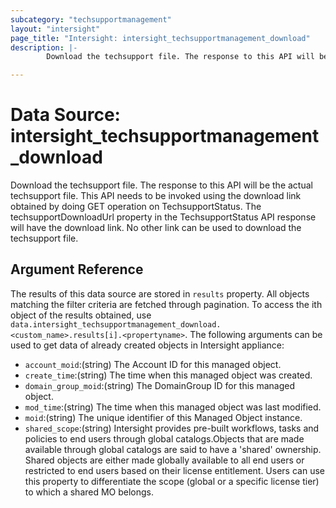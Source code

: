 ```yaml
---
subcategory: "techsupportmanagement"
layout: "intersight"
page_title: "Intersight: intersight_techsupportmanagement_download"
description: |-
        Download the techsupport file. The response to this API will be the actual techsupport file. This API needs to be invoked using the download link obtained by doing GET operation on TechsupportStatus. The techsupportDownloadUrl property in the TechsupportStatus API response will have the download link. No other link can be used to download the techsupport file.

---
```


# Data Source: intersight_techsupportmanagement_download
Download the techsupport file. The response to this API will be the actual techsupport file. This API needs to be invoked using the download link obtained by doing GET operation on TechsupportStatus. The techsupportDownloadUrl property in the TechsupportStatus API response will have the download link. No other link can be used to download the techsupport file.
## Argument Reference
The results of this data source are stored in `results` property.
All objects matching the filter criteria are fetched through pagination.
To access the ith object of the results obtained, use `data.intersight_techsupportmanagement_download.<custom_name>.results[i].<propertyname>`.
The following arguments can be used to get data of already created objects in Intersight appliance:
* `account_moid`:(string) The Account ID for this managed object. 
* `create_time`:(string) The time when this managed object was created. 
* `domain_group_moid`:(string) The DomainGroup ID for this managed object. 
* `mod_time`:(string) The time when this managed object was last modified. 
* `moid`:(string) The unique identifier of this Managed Object instance. 
* `shared_scope`:(string) Intersight provides pre-built workflows, tasks and policies to end users through global catalogs.Objects that are made available through global catalogs are said to have a 'shared' ownership. Shared objects are either made globally available to all end users or restricted to end users based on their license entitlement. Users can use this property to differentiate the scope (global or a specific license tier) to which a shared MO belongs. 
 
